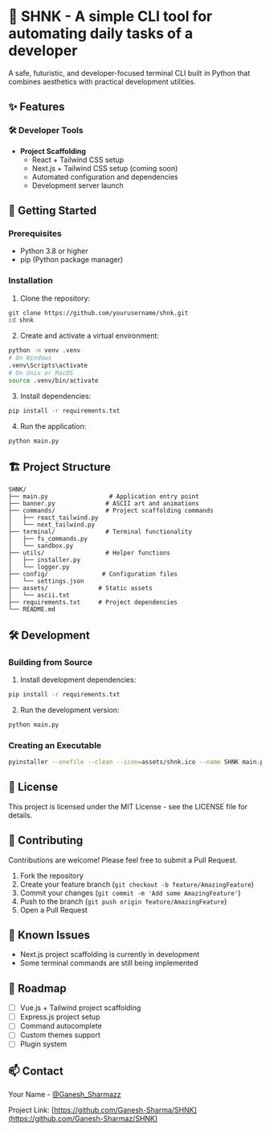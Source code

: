 # 🚀 SHNK - A simple CLI tool for automating daily tasks of a developer

A safe, futuristic, and developer-focused terminal CLI built in Python that combines aesthetics with practical development utilities.

## ✨ Features

### 🛠️ Developer Tools
- **Project Scaffolding**
  - React + Tailwind CSS setup
  - Next.js + Tailwind CSS setup (coming soon)
  - Automated configuration and dependencies
  - Development server launch

## 🚀 Getting Started

### Prerequisites
- Python 3.8 or higher
- pip (Python package manager)

### Installation

1. Clone the repository:
```bash
git clone https://github.com/yourusername/shnk.git
cd shnk
```

2. Create and activate a virtual environment:
```bash
python -m venv .venv
# On Windows
.venv\Scripts\activate
# On Unix or MacOS
source .venv/bin/activate
```

3. Install dependencies:
```bash
pip install -r requirements.txt
```

4. Run the application:
```bash
python main.py
```

## 🏗️ Project Structure
```
SHNK/
├── main.py                 # Application entry point
├── banner.py              # ASCII art and animations
├── commands/              # Project scaffolding commands
│   ├── react_tailwind.py
│   └── next_tailwind.py
├── terminal/              # Terminal functionality
│   ├── fs_commands.py
│   └── sandbox.py
├── utils/                 # Helper functions
│   ├── installer.py
│   └── logger.py
├── config/               # Configuration files
│   └── settings.json
├── assets/              # Static assets
│   └── ascii.txt
├── requirements.txt     # Project dependencies
└── README.md
```

## 🛠️ Development

### Building from Source
1. Install development dependencies:
```bash
pip install -r requirements.txt
```

2. Run the development version:
```bash
python main.py
```

### Creating an Executable
```bash
pyinstaller --onefile --clean --icon=assets/shnk.ico --name SHNK main.py
```

## 📝 License
This project is licensed under the MIT License - see the LICENSE file for details.

## 🤝 Contributing
Contributions are welcome! Please feel free to submit a Pull Request.

1. Fork the repository
2. Create your feature branch (`git checkout -b feature/AmazingFeature`)
3. Commit your changes (`git commit -m 'Add some AmazingFeature'`)
4. Push to the branch (`git push origin feature/AmazingFeature`)
5. Open a Pull Request

## 🐛 Known Issues
- Next.js project scaffolding is currently in development
- Some terminal commands are still being implemented

## 🔮 Roadmap
- [ ] Vue.js + Tailwind project scaffolding
- [ ] Express.js project setup
- [ ] Command autocomplete
- [ ] Custom themes support
- [ ] Plugin system

## 📫 Contact
Your Name - [@Ganesh_Sharmazz](https://x.com/Ganesh_Sharmazz)

Project Link: [https://github.com/Ganesh-Sharma/SHNK](https://github.com/Ganesh-Sharmaz/SHNK)
